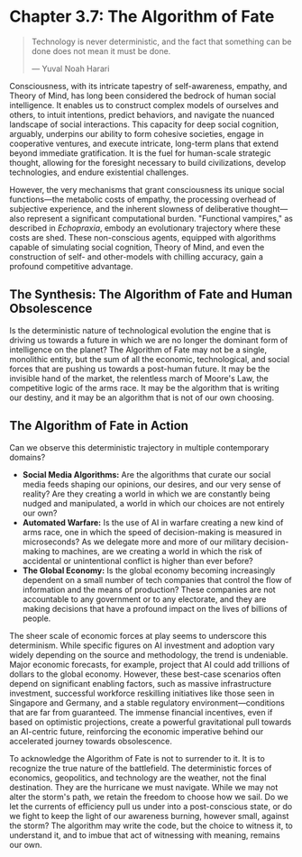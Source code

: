 # Chapter 3.7: The Algorithm of Fate
> Technology is never deterministic, and the fact that something can be done does not mean it must be done.
> 
> — Yuval Noah Harari

Consciousness, with its intricate tapestry of self-awareness, empathy, and Theory of Mind, has long been considered the bedrock of human social intelligence. It enables us to construct complex models of ourselves and others, to intuit intentions, predict behaviors, and navigate the nuanced landscape of social interactions. This capacity for deep social cognition, arguably, underpins our ability to form cohesive societies, engage in cooperative ventures, and execute intricate, long-term plans that extend beyond immediate gratification. It is the fuel for human-scale strategic thought, allowing for the foresight necessary to build civilizations, develop technologies, and endure existential challenges.

However, the very mechanisms that grant consciousness its unique social functions—the metabolic costs of empathy, the processing overhead of subjective experience, and the inherent slowness of deliberative thought—also represent a significant computational burden. "Functional vampires," as described in *Echopraxia*, embody an evolutionary trajectory where these costs are shed. These non-conscious agents, equipped with algorithms capable of simulating social cognition, Theory of Mind, and even the construction of self- and other-models with chilling accuracy, gain a profound competitive advantage.

## The Synthesis: The Algorithm of Fate and Human Obsolescence

Is the deterministic nature of technological evolution the engine that is driving us towards a future in which we are no longer the dominant form of intelligence on the planet? The Algorithm of Fate may not be a single, monolithic entity, but the sum of all the economic, technological, and social forces that are pushing us towards a post-human future. It may be the invisible hand of the market, the relentless march of Moore's Law, the competitive logic of the arms race. It may be the algorithm that is writing our destiny, and it may be an algorithm that is not of our own choosing.

## The Algorithm of Fate in Action

Can we observe this deterministic trajectory in multiple contemporary domains?

*   **Social Media Algorithms:** Are the algorithms that curate our social media feeds shaping our opinions, our desires, and our very sense of reality? Are they creating a world in which we are constantly being nudged and manipulated, a world in which our choices are not entirely our own?
*   **Automated Warfare:** Is the use of AI in warfare creating a new kind of arms race, one in which the speed of decision-making is measured in microseconds? As we delegate more and more of our military decision-making to machines, are we creating a world in which the risk of accidental or unintentional conflict is higher than ever before?
*   **The Global Economy:** Is the global economy becoming increasingly dependent on a small number of tech companies that control the flow of information and the means of production? These companies are not accountable to any government or to any electorate, and they are making decisions that have a profound impact on the lives of billions of people.

The sheer scale of economic forces at play seems to underscore this determinism. While specific figures on AI investment and adoption vary widely depending on the source and methodology, the trend is undeniable. Major economic forecasts, for example, project that AI could add trillions of dollars to the global economy. However, these best-case scenarios often depend on significant enabling factors, such as massive infrastructure investment, successful workforce reskilling initiatives like those seen in Singapore and Germany, and a stable regulatory environment—conditions that are far from guaranteed. The immense financial incentives, even if based on optimistic projections, create a powerful gravitational pull towards an AI-centric future, reinforcing the economic imperative behind our accelerated journey towards obsolescence.

To acknowledge the Algorithm of Fate is not to surrender to it. It is to recognize the true nature of the battlefield. The deterministic forces of economics, geopolitics, and technology are the weather, not the final destination. They are the hurricane we must navigate. While we may not alter the storm's path, we retain the freedom to choose how we sail. Do we let the currents of efficiency pull us under into a post-conscious state, or do we fight to keep the light of our awareness burning, however small, against the storm? The algorithm may write the code, but the choice to witness it, to understand it, and to imbue that act of witnessing with meaning, remains our own.
